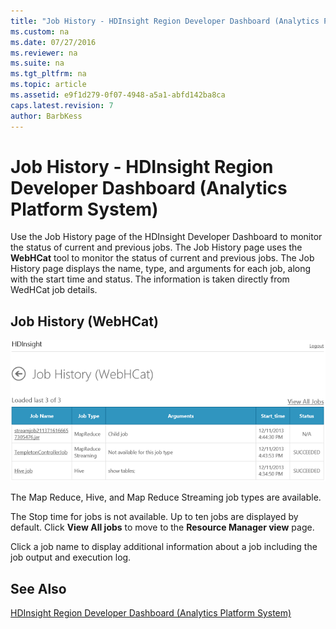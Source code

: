 ```yaml
---
title: "Job History - HDInsight Region Developer Dashboard (Analytics Platform System)"
ms.custom: na
ms.date: 07/27/2016
ms.reviewer: na
ms.suite: na
ms.tgt_pltfrm: na
ms.topic: article
ms.assetid: e9f1d279-0f07-4948-a5a1-abfd142ba8ca
caps.latest.revision: 7
author: BarbKess
---
```

# Job History - HDInsight Region Developer Dashboard (Analytics Platform System)
Use the Job History page of the HDInsight Developer Dashboard to monitor the status of current and previous jobs. The Job History page uses the **WebHCat** tool to monitor the status of current and previous jobs. The Job History page displays the name, type, and arguments for each job, along with the start time and status. The information is taken directly from WedHCat job details.  
  
## Job History (WebHCat)  
![APS HDI Developer Dashboard Job History](../../mpp/hdinsight/media/APS_HDI_DevDashboard_JobHistory.png "APS_HDI_DevDashboard_JobHistory")  
  
The Map Reduce, Hive, and Map Reduce Streaming job types are available.  
  
The Stop time for jobs is not available. Up to ten jobs are displayed by default. Click **View All jobs** to move to the **Resource Manager view** page.  
  
Click a job name to display additional information about a job including the job output and execution log.  
  
## See Also  
[HDInsight Region Developer Dashboard &#40;Analytics Platform System&#41;](../../mpp/hdinsight/hdinsight-region-developer-dashboard-analytics-platform-system.md)  
  
